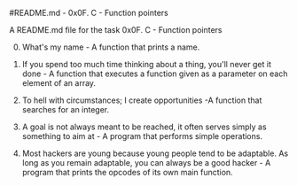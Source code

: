 #README.md - 0x0F. C - Function pointers

A README.md file for the task 0x0F. C - Function pointers

0. What's my name - A function that prints a name.

1. If you spend too much time thinking about a thing, you'll never get it done - A function that executes a function given as a parameter on each element of an array.

2. To hell with circumstances; I create opportunities -A function that searches for an integer.

3. A goal is not always meant to be reached, it often serves simply as something to aim at - A program that performs simple operations.

4. Most hackers are young because young people tend to be adaptable. As long as you remain adaptable, you can always be a good hacker - A program that prints the opcodes of its own main function.
